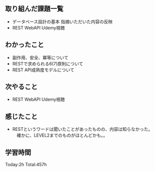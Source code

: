 ## 取り組んだ課題一覧
- データベース設計の基本 指摘いただいた内容の反映
- REST WebAPI Udemy視聴

## わかったこと
- 副作用、安全、冪等について
- RESTで求められる6(7)原則について
- REST API成熟度モデルについて
  
## 次やること
- REST WebAPI Udemy視聴

## 感じたこと
- RESTというワードは聞いたことがあったものの、内容は知らなかった。  
　確かに、LEVEL2までのものがほとんどかも。。

## 学習時間
Today:2h
Total:457h
